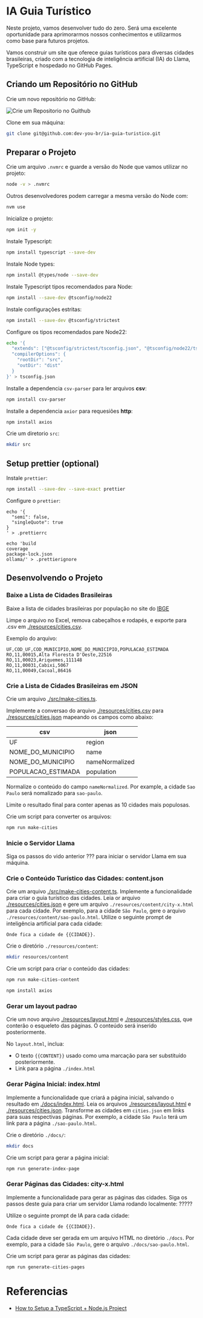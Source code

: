 # IA Guia Turístico

Neste projeto, vamos desenvolver tudo do zero. Será uma excelente oportunidade para aprimorarmos nossos conhecimentos e utilizarmos como base para futuros projetos.

Vamos construir um site que oferece guias turísticos para diversas cidades brasileiras, criado com a tecnologia de inteligência artificial (IA) do Llama, TypeScript e hospedado no GitHub Pages.

## Criando um Repositório no GitHub

Crie um novo repositório no GitHub:

![Crie um Repositorio no Guithub](./resources/create-github-repository.png)

Clone em sua máquina:

```sh
git clone git@github.com:dev-you-br/ia-guia-turistico.git
```

## Preparar o Projeto

Crie um arquivo `.nvmrc` e guarde a versão do Node que vamos utilizar no projeto:

```sh
node -v > .nvmrc
```

Outros desenvolvedores podem carregar a mesma versão do Node com:

```sh
nvm use
```

Inicialize o projeto:

```sh
npm init -y
```

Instale Typescript:

```sh
npm install typescript --save-dev
```

Instale Node types:

```sh
npm install @types/node --save-dev
```

Instale Typescript tipos recomendados para Node:

```sh
npm install --save-dev @tsconfig/node22
```

Instale configurações estritas:

```sh
npm install --save-dev @tsconfig/strictest
```

Configure os tipos recomendados pare Node22:

```sh
echo '{
  "extends": ["@tsconfig/strictest/tsconfig.json", "@tsconfig/node22/tsconfig.json"],
  "compilerOptions": {
    "rootDir": "src",
    "outDir": "dist"
  }
}' > tsconfig.json
```

Installe a dependencia `csv-parser` para ler arquivos **csv**:

```sh
npm install csv-parser
```

Installe a dependencia `axior` para requesiões **http**:

```sh
npm install axios
```

Crie um diretorio `src`:

```sh
mkdir src
```

## Setup prettier (optional)

Instale `prettier`:

```sh
npm install --save-dev --save-exact prettier
```

Configure o `prettier`:

```
echo '{
  "semi": false,
  "singleQuote": true
}
' > .prettierrc

echo 'build
coverage
package-lock.json
ollama/' > .prettierignore
```

## Desenvolvendo o Projeto

### Baixe a Lista de Cidades Brasileiras

Baixe a lista de cidades brasileiras por população no site do [IBGE](https://ftp.ibge.gov.br/Estimativas_de_Populacao/Estimativas_2021/)

Limpe o arquivo no Excel, remova cabeçalhos e rodapés, e exporte para .csv em [./resources/cities.csv](./resources/cities.csv).

Exemplo do arquivo:

```csv
UF,COD_UF,COD_MUNICIPIO,NOME_DO_MUNICIPIO,POPULACAO_ESTIMADA
RO,11,00015,Alta Floresta D'Oeste,22516
RO,11,00023,Ariquemes,111148
RO,11,00031,Cabixi,5067
RO,11,00049,Cacoal,86416
```

### Crie a Lista de Cidades Brasileiras em JSON

Crie um arquivo [./src/make-cities.ts](./src/make-cities.ts).

Implemente a conversao do arquivo [./resources/cities.csv](./resources/cities.csv) para [./resources/cities.json](./resources/cities.json) mapeando os campos como abaixo:

| csv                | json           |
| ------------------ | -------------- |
| UF                 | region         |
| NOME_DO_MUNICIPIO  | name           |
| NOME_DO_MUNICIPIO  | nameNormalized |
| POPULACAO_ESTIMADA | population     |

Normalize o conteúdo do campo `nameNormalized`. Por example, a cidade `Sao Paulo` será nomalizado para `sao-paulo`.

Limite o resultado final para conter apenas as 10 cidades mais populosas.

Crie um script para converter os arquivos:

```sh
npm run make-cities
```

### Inicie o Servidor Llama

Siga os passos do vido anterior ??? para iniciar o servidor Llama em sua máquina.

### Crie o Conteúdo Turístico das Cidades: content.json

Crie um arquivo [./src/make-cities-content.ts](./src/make-cities-content.ts).
Implemente a funcionalidade para criar o guia turístico das cidades.
Leia or arquivo [./resources/cities.json](./resources/cities.json) e gere um arquivo `./resources/content/city-x.html` para cada cidade.
Por exemplo, para a cidade `São Paulo`, gere o arquivo `./resources/content/sao-paulo.html`.
Utilize o seguinte prompt de inteligência artificial para cada cidade:

```
Onde fica a cidade de {{CIDADE}}.
```

Crie o diretório `./resources/content`:

```sh
mkdir resources/content
```

Crie um script para criar o conteúdo das cidades:

```sh
npm run make-cities-content
```

```sh
npm install axios
```

### Gerar um layout padrao

Crie um novo arquivo [./resources/layout.html](./resources/layout.html) e [./resources/styles.css](./resources/styles.css),
que conterão o esqueleto das páginas. O conteúdo será inserido posteriormente.

No `layout.html`, inclua:

- O texto `{{CONTENT}}` usado como uma marcação para ser substituído posteriormente.
- Link para a página `./index.html`

### Gerar Página Inicial: index.html

Implemente a funcionalidade que criará a página inicial, salvando o resultado em [./docs/index.html](./docs/index.html).
Leia os arquivos [./resources/layout.html](./resources/layout.html) e [./resources/cities.json](./resources/cities.json).
Transforme as cidades em `cities.json` em links para suas respectivas páginas.
Por exemplo, a cidade `São Paulo` terá um link para a página `./sao-paulo.html`.

Crie o diretório `./docs/`:

```sh
mkdir docs
```

Crie um script para gerar a página inicial:

```sh
npm run generate-index-page
```

### Gerar Páginas das Cidades: city-x.html

Implemente a funcionalidade para gerar as páginas das cidades.
Siga os passos deste guia para criar um servidor Llama rodando localmente: ?????

Utilize o seguinte prompt de IA para cada cidade:

```
Onde fica a cidade de {{CIDADE}}.
```

Cada cidade deve ser gerada em um arquivo HTML no diretório `./docs`.
Por exemplo, para a cidade `São Paulo`, gere o arquivo `./docs/sao-paulo.html`.

Crie um script para gerar as páginas das cidades:

```sh
npm run generate-cities-pages
```

# Referencias

- [How to Setup a TypeScript + Node.js Project](https://khalilstemmler.com/blogs/typescript/node-starter-project/)
